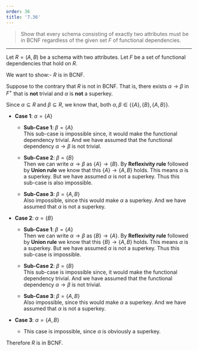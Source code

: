```yaml
---
order: 36
title: '7.36'
---
```

> Show that every schema consisting of exactly two attributes must be in 
> BCNF regardless of the given set $F$ of functional dependencies. 

--------------------------------

Let $R = (A, B)$ be a schema with two attributes. Let $F$ be a set of 
functional dependencies that hold on $R$. 

We want to show:- $R$ is in BCNF. 

Suppose to the contrary that $R$ is not in BCNF. That is, there exists 
$\alpha \rightarrow \beta$ in $F^+$ that is **not** trivial and $\alpha$ is 
**not** a superkey. 

Since $\alpha \subseteq R$ and $\beta \subseteq R$, we know that, 
both $\alpha, \beta \in \{ \{A\}, \{B\}, \{A,B\} \}$.

* **Case 1**: $\alpha = \{A\}$
    * **Sub-Case 1**: $\beta =  \{A\}$ <br> 
    This sub-case is impossible since, it would make the functional dependency 
    trivial. And we have assumed that the functional dependency $\alpha \rightarrow \beta$
    is not trivial. 

    * **Sub-Case 2**: $\beta =  \{B\}$ <br> 
    Then we can write $\alpha \rightarrow \beta$ as $\{A\} \rightarrow \{B\}$. By
    **Reflexivity rule** followed by **Union rule** we know that this $\{A\} \rightarrow \{A, B\}$
    holds. This means $\alpha$ is a superkey. But we have assumed $\alpha$ is not a superkey. 
    Thus this sub-case is also impossible. 

    * **Sub-Case 3**: $\beta =  \{A,B\}$ <br> 
    Also impossible, since this would make $\alpha$ a superkey. And we have assumed that
    $\alpha$ is not a superkey. 

* **Case 2**: $\alpha = \{B\}$
    * **Sub-Case 1**: $\beta =  \{A\}$ <br> 
    Then we can write $\alpha \rightarrow \beta$ as $\{B\} \rightarrow \{A\}$. By
    **Reflexivity rule** followed by **Union rule** we know that this $\{B\} \rightarrow \{A, B\}$
    holds. This means $\alpha$ is a superkey. But we have assumed $\alpha$ is not a superkey. 
    Thus this sub-case is impossible. 

    * **Sub-Case 2**: $\beta =  \{B\}$ <br> 
    This sub-case is impossible since, it would make the functional dependency 
    trivial. And we have assumed that the functional dependency $\alpha \rightarrow \beta$
    is not trivial.

    * **Sub-Case 3**: $\beta =  \{A,B\}$ <br> 
    Also impossible, since this would make $\alpha$ a superkey. And we have assumed that
    $\alpha$ is not a superkey. 

* **Case 3**: $\alpha = \{A,B\}$
    * This case is impossible, since $\alpha$ is obviously a superkey. 


Therefore $R$ is in BCNF.